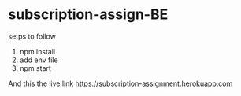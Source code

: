 # subscription-assign-BE

setps to follow
1) npm install
2) add env file
3) npm start


And this the live link https://subscription-assignment.herokuapp.com
